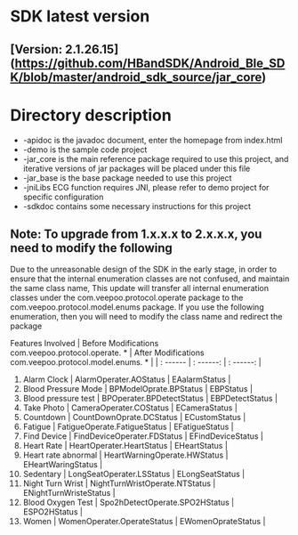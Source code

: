 ﻿# SDK latest version
## [Version: 2.1.26.15] (https://github.com/HBandSDK/Android_Ble_SDK/blob/master/android_sdk_source/jar_core)

# Directory description

  * -apidoc is the javadoc document, enter the homepage from index.html
  * -demo is the sample code project
  * -jar_core is the main reference package required to use this project, and iterative versions of jar packages will be placed under this file
  * -jar_base is the base package needed to use this project
  * -jniLibs ECG function requires JNI, please refer to demo project for specific configuration
  * -sdkdoc contains some necessary instructions for this project

## Note: To upgrade from 1.x.x.x to 2.x.x.x, you need to modify the following


Due to the unreasonable design of the SDK in the early stage, in order to ensure that the internal enumeration classes are not confused, and maintain the same class name,
This update will transfer all internal enumeration classes under the com.veepoo.protocol.operate package to the com.veepoo.protocol.model.enums package.
If you use the following enumeration, then you will need to modify the class name and redirect the package


Features Involved       | Before Modifications <br> com.veepoo.protocol.operate. * | After Modifications <br> com.veepoo.protocol.model.enums. * |
| : ------              | : ------:                                                | : ------:                                                   |
01. Alarm Clock         | AlarmOperater.AOStatus                                   | EAalarmStatus                                               |
02. Blood Pressure Mode | BPModelOprate.BPStatus                                   | EBPStatus                                                   |
03. Blood pressure test | BPOperater.BPDetectStatus                                | EBPDetectStatus                                             |
04. Take Photo          | CameraOperater.COStatus                                  | ECameraStatus                                               |
05. Countdown           | CountDownOprate.DCStatus                                 | ECustomStatus                                               |
06. Fatigue             | FatigueOperate.FatigueStatus                             | EFatigueStatus                                              |
07. Find Device         | FindDeviceOperater.FDStatus                              | EFindDeviceStatus                                           |
08. Heart Rate          | HeartOperater.HeartStatus                                | EHeartStatus                                                |
09. Heart rate abnormal | HeartWarningOperate.HWStatus                             | EHeartWaringStatus                                          |
10. Sedentary           | LongSeatOperater.LSStatus                                | ELongSeatStatus                                             |
11. Night Turn Wrist    | NightTurnWristOperate.NTStatus                           | ENightTurnWristeStatus                                      |
12. Blood Oxygen Test   | Spo2hDetectOperate.SPO2HStatus                           | ESPO2HStatus                                                |
13. Women               | WomenOperater.OperateStatus                              | EWomenOprateStatus                                          |
